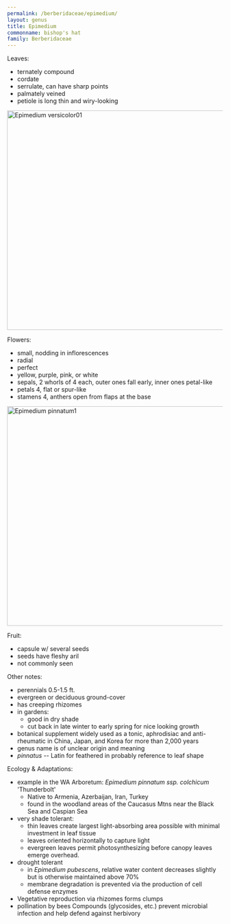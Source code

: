 ```yaml
---
permalink: /berberidaceae/epimedium/
layout: genus
title: Epimedium
commonname: bishop's hat
family: Berberidaceae
---
```


Leaves:
  - ternately compound
  - cordate
  - serrulate, can have sharp points
  - palmately veined
  - petiole is long thin and wiry-looking

<a title="Meneerke bloem / CC BY-SA (https://creativecommons.org/licenses/by-sa/3.0)" href="https://commons.wikimedia.org/wiki/File:Epimedium_versicolor01.jpg"><img width="512" alt="Epimedium versicolor01" src="https://upload.wikimedia.org/wikipedia/commons/thumb/b/b8/Epimedium_versicolor01.jpg/512px-Epimedium_versicolor01.jpg"></a>

Flowers:
  - small, nodding in inflorescences
  - radial
  - perfect
  - yellow, purple, pink, or white
  - sepals, 2 whorls of 4 each, outer ones fall early, inner ones petal-like
  - petals 4, flat or spur-like
  - stamens 4, anthers open from flaps at the base

<a title="Kurt Stüber [1] / CC BY-SA (http://creativecommons.org/licenses/by-sa/3.0/)" href="https://commons.wikimedia.org/wiki/File:Epimedium_pinnatum1.jpg"><img width="512" alt="Epimedium pinnatum1" src="https://upload.wikimedia.org/wikipedia/commons/f/f3/Epimedium_pinnatum1.jpg"></a>

Fruit:
  - capsule w/ several seeds
  - seeds have fleshy aril
  - not commonly seen

Other notes:
  - perennials 0.5-1.5 ft.
  - evergreen or deciduous ground-cover
  - has creeping rhizomes
  - in gardens:
    - good in dry shade
    - cut back in late winter to early spring for nice looking growth
  - botanical supplement widely used as a tonic, aphrodisiac and anti-rheumatic in China, Japan, and Korea for more than 2,000 years
  - genus name is of unclear origin and meaning
  - *pinnatus* -- Latin for feathered in probably reference to leaf shape

Ecology & Adaptations:
  - example in the WA Arboretum: *Epimedium pinnatum ssp. colchicum* 'Thunderbolt'
    - Native to Armenia, Azerbaijan, Iran, Turkey
    - found in the woodland areas of the Caucasus Mtns near the Black Sea and Caspian Sea
  - very shade tolerant:
    - thin leaves create largest light-absorbing area possible with minimal investment in leaf tissue
    - leaves oriented horizontally to capture light
    - evergreen leaves permit photosynthesizing before canopy leaves emerge overhead.
  - drought tolerant
    - in *Epimedium pubescens*, relative water content decreases slightly but is otherwise maintained above 70%
    - membrane degradation is prevented via the production of cell defense enzymes
  - Vegetative reproduction via rhizomes forms clumps
  - pollination by bees Compounds (glycosides, etc.) prevent microbial infection and help defend against herbivory
